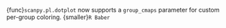 {func}`scanpy.pl.dotplot` now supports a `group_cmaps` parameter for custom per-group coloring. {smaller}`R Baber`
